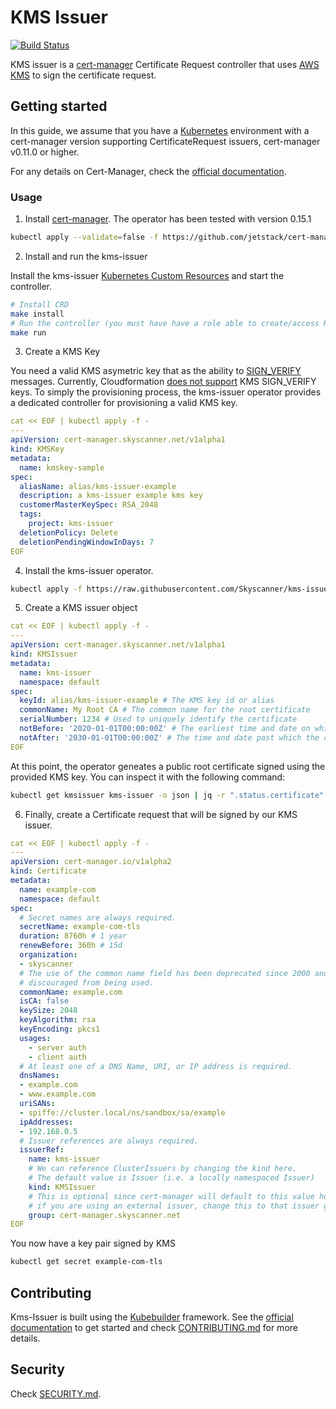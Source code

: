 
# KMS Issuer

[![Build Status](https://travis-ci.org/Skyscanner/kms-issuer.svg?branch=main)](https://travis-ci.org/Skyscanner/kms-issuer)

KMS issuer is a [cert-manager](https://cert-manager.io/) Certificate Request controller that uses [AWS KMS](https://aws.amazon.com/kms/) to sign the certificate request.

## Getting started

In this guide, we assume that you have a [Kubernetes](https://kubernetes.io/) environment with a cert-manager version supporting CertificateRequest issuers, cert-manager v0.11.0 or higher.

For any details on Cert-Manager, check the [official documentation](https://cert-manager.io/docs/usage/).

### Usage

1. Install [cert-manager](https://cert-manager.io/docs/installation/). The operator has been tested with version 0.15.1

  ```bash
  kubectl apply --validate=false -f https://github.com/jetstack/cert-manager/releases/download/v0.15.1/cert-manager.yaml
  ```

2. Install and run the kms-issuer

  Install the kms-issuer [Kubernetes Custom Resources](https://kubernetes.io/docs/concepts/extend-kubernetes/api-extension/custom-resources/) and start the controller.

  ```bash
  # Install CRD
  make install
  # Run the controller (you must have have a role able to create/access KMS keys)
  make run
  ```

3. Create a KMS Key

  You need a valid KMS asymetric key that as the ability to [SIGN_VERIFY](https://docs.aws.amazon.com/kms/latest/APIReference/API_Sign.html) messages.
  Currently, Cloudformation [does not support](https://github.com/aws-cloudformation/aws-cloudformation-coverage-roadmap/issues/337) KMS SIGN_VERIFY keys.
  To simply the provisioning process, the kms-issuer operator provides a dedicated controller for provisioning a valid KMS key.

  ```yaml
  cat << EOF | kubectl apply -f -
  ---
  apiVersion: cert-manager.skyscanner.net/v1alpha1
  kind: KMSKey
  metadata:
    name: kmskey-sample
  spec:
    aliasName: alias/kms-issuer-example
    description: a kms-issuer example kms key
    customerMasterKeySpec: RSA_2048
    tags:
      project: kms-issuer
    deletionPolicy: Delete
    deletionPendingWindowInDays: 7
  EOF
  ```

4. Install the kms-issuer operator.
  ```bash
  kubectl apply -f https://raw.githubusercontent.com/Skyscanner/kms-issuer/main/deploy/kubernetes/kms-issuer.yaml
  ```

5. Create a KMS issuer object

  ```yaml
  cat << EOF | kubectl apply -f -
  ---
  apiVersion: cert-manager.skyscanner.net/v1alpha1
  kind: KMSIssuer
  metadata:
    name: kms-issuer
    namespace: default
  spec:
    keyId: alias/kms-issuer-example # The KMS key id or alias
    commonName: My Root CA # The common name for the root certificate
    serialNumber: 1234 # Used to uniquely identify the certificate
    notBefore: '2020-01-01T00:00:00Z' # The earliest time and date on which the certificate is valid.
    notAfter: '2030-01-01T00:00:00Z' # The time and date past which the certificate is no longer valid.
  EOF
  ```

  At this point, the operator geneates a public root certificate signed using the provided KMS key. You can inspect it with the following command:

  ```bash
  kubectl get kmsissuer kms-issuer -o json | jq -r ".status.certificate" |  base64 --decode  | openssl x509 -noout -text
  ```

6. Finally, create a Certificate request that will be signed by our KMS issuer.

  ```yaml
  cat << EOF | kubectl apply -f -
  ---
  apiVersion: cert-manager.io/v1alpha2
  kind: Certificate
  metadata:
    name: example-com
    namespace: default
  spec:
    # Secret names are always required.
    secretName: example-com-tls
    duration: 8760h # 1 year
    renewBefore: 360h # 15d
    organization:
    - skyscanner
    # The use of the common name field has been deprecated since 2000 and is
    # discouraged from being used.
    commonName: example.com
    isCA: false
    keySize: 2048
    keyAlgorithm: rsa
    keyEncoding: pkcs1
    usages:
      - server auth
      - client auth
    # At least one of a DNS Name, URI, or IP address is required.
    dnsNames:
    - example.com
    - www.example.com
    uriSANs:
    - spiffe://cluster.local/ns/sandbox/sa/example
    ipAddresses:
    - 192.168.0.5
    # Issuer references are always required.
    issuerRef:
      name: kms-issuer
      # We can reference ClusterIssuers by changing the kind here.
      # The default value is Issuer (i.e. a locally namespaced Issuer)
      kind: KMSIssuer
      # This is optional since cert-manager will default to this value however
      # if you are using an external issuer, change this to that issuer group.
      group: cert-manager.skyscanner.net
  EOF
  ```

  You now have a key pair signed by KMS

  ```bash
  kubectl get secret example-com-tls
  ```

## Contributing

Kms-Issuer is built using the [Kubebuilder](https://book.kubebuilder.io/) framework. See the [official documentation](https://book.kubebuilder.io/quick-start.html) to get started and check [CONTRIBUTING.md](CONTRIBUTING.md) for more details.

## Security

Check [SECURITY.md](SECURITY.md).
